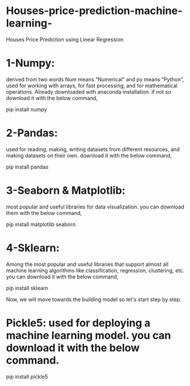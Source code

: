 # Houses-price-prediction-machine-learning-
Houses Price Prediction using Linear Regression


# 1-Numpy: 

derived from two words Num means “Numerical” and py means “Python”, used for working with arrays, for fast processing, and for mathematical operations. Already downloaded with anaconda installation. if not so download it with the below command,

pip install numpy


# 2-Pandas: 

used for reading, making, writing datasets from different resources, and making datasets on their own. download it with the below command,


pip install pandas



# 3-Seaborn & Matplotlib: 

most popular and useful libraries for data visualization. you can download them with the below command,

pip install matplotlib seaborn



# 4-Sklearn: 

Among the most popular and useful libraries that support almost all machine learning algorithms like classification, regression, clustering, etc. you can download it with the below command,


pip install sklearn


Now, we will move towards the building model so let's start step by step.



# Pickle5: used for deploying a machine learning model. you can download it with the below command.

pip install pickle5





